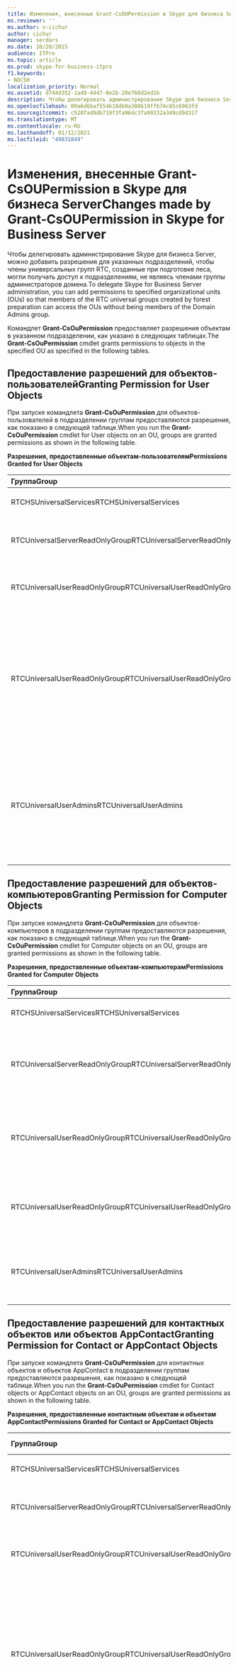 ```yaml
---
title: Изменения, внесенные Grant-CsOUPermission в Skype для бизнеса Server
ms.reviewer: ''
ms.author: v-cichur
author: cichur
manager: serdars
ms.date: 10/20/2015
audience: ITPro
ms.topic: article
ms.prod: skype-for-business-itpro
f1.keywords:
- NOCSH
localization_priority: Normal
ms.assetid: d744d352-1ad9-4447-8e2b-28e768d2ed1b
description: Чтобы делегировать администрирование Skype для бизнеса Server, можно добавить разрешения для указанных подразделений, чтобы члены универсальных групп RTC, созданные при подготовке леса, могли получать доступ к подразделениям, не являясь членами группы администраторов домена.
ms.openlocfilehash: 09a6d6baf554b18db0a388619ffb74c85c6963fd
ms.sourcegitcommit: c528fad9db719f3fa96dc3fa99332a349cd9d317
ms.translationtype: MT
ms.contentlocale: ru-RU
ms.lasthandoff: 01/12/2021
ms.locfileid: "49831849"
---
```

# <a name="changes-made-by-grant-csoupermission-in-skype-for-business-server"></a><span data-ttu-id="642cb-103">Изменения, внесенные Grant-CsOUPermission в Skype для бизнеса Server</span><span class="sxs-lookup"><span data-stu-id="642cb-103">Changes made by Grant-CsOUPermission in Skype for Business Server</span></span>
 
<span data-ttu-id="642cb-104">Чтобы делегировать администрирование Skype для бизнеса Server, можно добавить разрешения для указанных подразделений, чтобы члены универсальных групп RTC, созданные при подготовке леса, могли получать доступ к подразделениям, не являясь членами группы администраторов домена.</span><span class="sxs-lookup"><span data-stu-id="642cb-104">To delegate Skype for Business Server administration, you can add permissions to specified organizational units (OUs) so that members of the RTC universal groups created by forest preparation can access the OUs without being members of the Domain Admins group.</span></span> 
  
<span data-ttu-id="642cb-105">Командлет **Grant-CsOuPermission** предоставляет разрешения объектам в указанном подразделении, как указано в следующих таблицах.</span><span class="sxs-lookup"><span data-stu-id="642cb-105">The **Grant-CsOuPermission** cmdlet grants permissions to objects in the specified OU as specified in the following tables.</span></span>
  
## <a name="granting-permission-for-user-objects"></a><span data-ttu-id="642cb-106">Предоставление разрешений для объектов-пользователей</span><span class="sxs-lookup"><span data-stu-id="642cb-106">Granting Permission for User Objects</span></span>

<span data-ttu-id="642cb-107">При запуске командлета **Grant-CsOuPermission** для объектов-пользователей в подразделении группам предоставляются разрешения, как показано в следующей таблице.</span><span class="sxs-lookup"><span data-stu-id="642cb-107">When you run the **Grant-CsOuPermission** cmdlet for User objects on an OU, groups are granted permissions as shown in the following table.</span></span>
  
<span data-ttu-id="642cb-108">**Разрешения, предоставленные объектам-пользователям**</span><span class="sxs-lookup"><span data-stu-id="642cb-108">**Permissions Granted for User Objects**</span></span>

|<span data-ttu-id="642cb-109">**Группа**</span><span class="sxs-lookup"><span data-stu-id="642cb-109">**Group**</span></span>|<span data-ttu-id="642cb-110">**Разрешение**</span><span class="sxs-lookup"><span data-stu-id="642cb-110">**Permission**</span></span>|<span data-ttu-id="642cb-111">**Относится к**</span><span class="sxs-lookup"><span data-stu-id="642cb-111">**Applies to**</span></span>|
|:-----|:-----|:-----|
|<span data-ttu-id="642cb-112">RTCHSUniversalServices</span><span class="sxs-lookup"><span data-stu-id="642cb-112">RTCHSUniversalServices</span></span>  <br/> |<span data-ttu-id="642cb-113">Репликация изменений каталога</span><span class="sxs-lookup"><span data-stu-id="642cb-113">Replicating directory changes</span></span>  <br/> |<span data-ttu-id="642cb-114">Только к этому объекту</span><span class="sxs-lookup"><span data-stu-id="642cb-114">This object only</span></span>  <br/> |
|<span data-ttu-id="642cb-115">RTCUniversalServerReadOnlyGroup</span><span class="sxs-lookup"><span data-stu-id="642cb-115">RTCUniversalServerReadOnlyGroup</span></span>  <br/> |<span data-ttu-id="642cb-116">Содержимое списка</span><span class="sxs-lookup"><span data-stu-id="642cb-116">List contents</span></span>  <br/> <span data-ttu-id="642cb-117">Чтение всех свойств</span><span class="sxs-lookup"><span data-stu-id="642cb-117">Read all properties</span></span>  <br/> <span data-ttu-id="642cb-118">Разрешения на чтение</span><span class="sxs-lookup"><span data-stu-id="642cb-118">Read permissions</span></span>  <br/> |<span data-ttu-id="642cb-119">Только к этому объекту</span><span class="sxs-lookup"><span data-stu-id="642cb-119">This object only</span></span>  <br/> |
|<span data-ttu-id="642cb-120">RTCUniversalUserReadOnlyGroup</span><span class="sxs-lookup"><span data-stu-id="642cb-120">RTCUniversalUserReadOnlyGroup</span></span>  <br/> |<span data-ttu-id="642cb-121">Содержимое списка</span><span class="sxs-lookup"><span data-stu-id="642cb-121">List contents</span></span>  <br/> <span data-ttu-id="642cb-122">Чтение всех свойств</span><span class="sxs-lookup"><span data-stu-id="642cb-122">Read all properties</span></span>  <br/> <span data-ttu-id="642cb-123">Разрешения на чтение</span><span class="sxs-lookup"><span data-stu-id="642cb-123">Read permissions</span></span>  <br/> |<span data-ttu-id="642cb-124">Только к этому объекту</span><span class="sxs-lookup"><span data-stu-id="642cb-124">This object only</span></span>  <br/> |
|<span data-ttu-id="642cb-125">RTCUniversalUserReadOnlyGroup</span><span class="sxs-lookup"><span data-stu-id="642cb-125">RTCUniversalUserReadOnlyGroup</span></span>  <br/> |<span data-ttu-id="642cb-126">Чтение RTCUserSearchPropertySet</span><span class="sxs-lookup"><span data-stu-id="642cb-126">Read RTCUserSearchPropertySet</span></span>  <br/> <span data-ttu-id="642cb-127">Чтение RTCUserProvisioningPropertySet</span><span class="sxs-lookup"><span data-stu-id="642cb-127">Read RTCUserProvisioningPropertySet</span></span>  <br/> <span data-ttu-id="642cb-128">Чтение RTCPropertySet</span><span class="sxs-lookup"><span data-stu-id="642cb-128">Read RTCPropertySet</span></span>  <br/> <span data-ttu-id="642cb-129">Чтение Public-Information</span><span class="sxs-lookup"><span data-stu-id="642cb-129">Read Public-Information</span></span>  <br/> <span data-ttu-id="642cb-130">Чтение General-Information</span><span class="sxs-lookup"><span data-stu-id="642cb-130">Read General-Information</span></span>  <br/> <span data-ttu-id="642cb-131">Чтение User-Account-Restrictions</span><span class="sxs-lookup"><span data-stu-id="642cb-131">Read User-Account-Restrictions</span></span>  <br/> |<span data-ttu-id="642cb-132">К дочерним объектам-пользователям</span><span class="sxs-lookup"><span data-stu-id="642cb-132">Descendant User objects</span></span>  <br/> |
|<span data-ttu-id="642cb-133">RTCUniversalUserAdmins</span><span class="sxs-lookup"><span data-stu-id="642cb-133">RTCUniversalUserAdmins</span></span>  <br/> |<span data-ttu-id="642cb-134">Запись RTCUserSearchPropertySet</span><span class="sxs-lookup"><span data-stu-id="642cb-134">Write RTCUserSearchPropertySet</span></span>  <br/> <span data-ttu-id="642cb-135">Запись msExchUCVoiceMailSettings</span><span class="sxs-lookup"><span data-stu-id="642cb-135">Write msExchUCVoiceMailSettings</span></span>  <br/> <span data-ttu-id="642cb-136">Запись RTCUserProvisioningPropertySet</span><span class="sxs-lookup"><span data-stu-id="642cb-136">Write RTCUserProvisioningPropertySet</span></span>  <br/> <span data-ttu-id="642cb-137">Запись RTCPropertySet</span><span class="sxs-lookup"><span data-stu-id="642cb-137">Write RTCPropertySet</span></span>  <br/> <span data-ttu-id="642cb-138">Запись proxyAddresses</span><span class="sxs-lookup"><span data-stu-id="642cb-138">Write proxyAddresses</span></span>  <br/> |<span data-ttu-id="642cb-139">К дочерним объектам-пользователям</span><span class="sxs-lookup"><span data-stu-id="642cb-139">Descendant User objects</span></span>  <br/> |
   
## <a name="granting-permission-for-computer-objects"></a><span data-ttu-id="642cb-140">Предоставление разрешений для объектов-компьютеров</span><span class="sxs-lookup"><span data-stu-id="642cb-140">Granting Permission for Computer Objects</span></span>

<span data-ttu-id="642cb-141">При запуске командлета **Grant-CsOuPermission** для объектов-компьютеров в подразделении группам предоставляются разрешения, как показано в следующей таблице.</span><span class="sxs-lookup"><span data-stu-id="642cb-141">When you run the **Grant-CsOuPermission** cmdlet for Computer objects on an OU, groups are granted permissions as shown in the following table.</span></span>
  
<span data-ttu-id="642cb-142">**Разрешения, предоставленные объектам-компьютерам**</span><span class="sxs-lookup"><span data-stu-id="642cb-142">**Permissions Granted for Computer Objects**</span></span>

|<span data-ttu-id="642cb-143">**Группа**</span><span class="sxs-lookup"><span data-stu-id="642cb-143">**Group**</span></span>|<span data-ttu-id="642cb-144">**Разрешение**</span><span class="sxs-lookup"><span data-stu-id="642cb-144">**Permission**</span></span>|<span data-ttu-id="642cb-145">**Относится к**</span><span class="sxs-lookup"><span data-stu-id="642cb-145">**Applies to**</span></span>|
|:-----|:-----|:-----|
|<span data-ttu-id="642cb-146">RTCHSUniversalServices</span><span class="sxs-lookup"><span data-stu-id="642cb-146">RTCHSUniversalServices</span></span>  <br/> |<span data-ttu-id="642cb-147">Репликация изменений каталога</span><span class="sxs-lookup"><span data-stu-id="642cb-147">Replicating directory changes</span></span>  <br/> |<span data-ttu-id="642cb-148">Только к этому объекту</span><span class="sxs-lookup"><span data-stu-id="642cb-148">This object only</span></span>  <br/> |
|<span data-ttu-id="642cb-149">RTCUniversalServerReadOnlyGroup</span><span class="sxs-lookup"><span data-stu-id="642cb-149">RTCUniversalServerReadOnlyGroup</span></span>  <br/> |<span data-ttu-id="642cb-150">Содержимое списка</span><span class="sxs-lookup"><span data-stu-id="642cb-150">List contents</span></span>  <br/> <span data-ttu-id="642cb-151">Чтение всех свойств</span><span class="sxs-lookup"><span data-stu-id="642cb-151">Read all properties</span></span>  <br/> <span data-ttu-id="642cb-152">Разрешения на чтение</span><span class="sxs-lookup"><span data-stu-id="642cb-152">Read permissions</span></span>  <br/> |<span data-ttu-id="642cb-153">Только к этому объекту</span><span class="sxs-lookup"><span data-stu-id="642cb-153">This object only</span></span>  <br/> |
|<span data-ttu-id="642cb-154">RTCUniversalUserReadOnlyGroup</span><span class="sxs-lookup"><span data-stu-id="642cb-154">RTCUniversalUserReadOnlyGroup</span></span>  <br/> |<span data-ttu-id="642cb-155">Содержимое списка</span><span class="sxs-lookup"><span data-stu-id="642cb-155">List contents</span></span>  <br/> <span data-ttu-id="642cb-156">Чтение всех свойств</span><span class="sxs-lookup"><span data-stu-id="642cb-156">Read all properties</span></span>  <br/> <span data-ttu-id="642cb-157">Разрешения на чтение</span><span class="sxs-lookup"><span data-stu-id="642cb-157">Read permissions</span></span>  <br/> |<span data-ttu-id="642cb-158">Только к этому объекту</span><span class="sxs-lookup"><span data-stu-id="642cb-158">This object only</span></span>  <br/> |
|<span data-ttu-id="642cb-159">RTCUniversalUserReadOnlyGroup</span><span class="sxs-lookup"><span data-stu-id="642cb-159">RTCUniversalUserReadOnlyGroup</span></span>  <br/> |<span data-ttu-id="642cb-160">Чтение Public-Information</span><span class="sxs-lookup"><span data-stu-id="642cb-160">Read Public-Information</span></span>  <br/> <span data-ttu-id="642cb-161">Чтение Validated-DNS-Host-Name</span><span class="sxs-lookup"><span data-stu-id="642cb-161">Read Validated-DNS-Host-Name</span></span>  <br/> |<span data-ttu-id="642cb-162">К дочерним объектам-компьютерам</span><span class="sxs-lookup"><span data-stu-id="642cb-162">Descendant Computer objects</span></span>  <br/> |
|<span data-ttu-id="642cb-163">RTCUniversalUserAdmins</span><span class="sxs-lookup"><span data-stu-id="642cb-163">RTCUniversalUserAdmins</span></span>  <br/> |<span data-ttu-id="642cb-164">Чтение Public-Information</span><span class="sxs-lookup"><span data-stu-id="642cb-164">Read Public-Information</span></span>  <br/> <span data-ttu-id="642cb-165">Чтение Validated-DNS-Host-Name</span><span class="sxs-lookup"><span data-stu-id="642cb-165">Read Validated-DNS-Host-Name</span></span>  <br/> |<span data-ttu-id="642cb-166">К дочерним объектам-компьютерам</span><span class="sxs-lookup"><span data-stu-id="642cb-166">Descendant Computer objects</span></span>  <br/> |
   
## <a name="granting-permission-for-contact-or-appcontact-objects"></a><span data-ttu-id="642cb-167">Предоставление разрешений для контактных объектов  или объектов AppContact</span><span class="sxs-lookup"><span data-stu-id="642cb-167">Granting Permission for Contact or AppContact Objects</span></span>

<span data-ttu-id="642cb-168">При запуске командлета **Grant-CsOuPermission** для контактных объектов и объектов AppContact в подразделении группам предоставляются разрешения, как показано в следующей таблице.</span><span class="sxs-lookup"><span data-stu-id="642cb-168">When you run the **Grant-CsOuPermission** cmdlet for Contact objects or AppContact objects on an OU, groups are granted permissions as shown in the following table.</span></span>
  
<span data-ttu-id="642cb-169">**Разрешения, предоставленные контактным объектам и объектам AppContact**</span><span class="sxs-lookup"><span data-stu-id="642cb-169">**Permissions Granted for Contact or AppContact Objects**</span></span>

|<span data-ttu-id="642cb-170">**Группа**</span><span class="sxs-lookup"><span data-stu-id="642cb-170">**Group**</span></span>|<span data-ttu-id="642cb-171">**Разрешение**</span><span class="sxs-lookup"><span data-stu-id="642cb-171">**Permission**</span></span>|<span data-ttu-id="642cb-172">**Относится к**</span><span class="sxs-lookup"><span data-stu-id="642cb-172">**Applies to**</span></span>|
|:-----|:-----|:-----|
|<span data-ttu-id="642cb-173">RTCHSUniversalServices</span><span class="sxs-lookup"><span data-stu-id="642cb-173">RTCHSUniversalServices</span></span>  <br/> |<span data-ttu-id="642cb-174">Репликация изменений каталога</span><span class="sxs-lookup"><span data-stu-id="642cb-174">Replicating directory changes</span></span>  <br/> |<span data-ttu-id="642cb-175">Только к этому объекту</span><span class="sxs-lookup"><span data-stu-id="642cb-175">This object only</span></span>  <br/> |
|<span data-ttu-id="642cb-176">RTCUniversalServerReadOnlyGroup</span><span class="sxs-lookup"><span data-stu-id="642cb-176">RTCUniversalServerReadOnlyGroup</span></span>  <br/> |<span data-ttu-id="642cb-177">Содержимое списка</span><span class="sxs-lookup"><span data-stu-id="642cb-177">List contents</span></span>  <br/> <span data-ttu-id="642cb-178">Чтение всех свойств</span><span class="sxs-lookup"><span data-stu-id="642cb-178">Read all properties</span></span>  <br/> <span data-ttu-id="642cb-179">Разрешения на чтение</span><span class="sxs-lookup"><span data-stu-id="642cb-179">Read permissions</span></span>  <br/> |<span data-ttu-id="642cb-180">Только к этому объекту</span><span class="sxs-lookup"><span data-stu-id="642cb-180">This object only</span></span>  <br/> |
|<span data-ttu-id="642cb-181">RTCUniversalUserReadOnlyGroup</span><span class="sxs-lookup"><span data-stu-id="642cb-181">RTCUniversalUserReadOnlyGroup</span></span>  <br/> |<span data-ttu-id="642cb-182">Содержимое списка</span><span class="sxs-lookup"><span data-stu-id="642cb-182">List contents</span></span>  <br/> <span data-ttu-id="642cb-183">Чтение всех свойств</span><span class="sxs-lookup"><span data-stu-id="642cb-183">Read all properties</span></span>  <br/> <span data-ttu-id="642cb-184">Разрешения на чтение</span><span class="sxs-lookup"><span data-stu-id="642cb-184">Read permissions</span></span>  <br/> |<span data-ttu-id="642cb-185">Только к этому объекту</span><span class="sxs-lookup"><span data-stu-id="642cb-185">This object only</span></span>  <br/> |
|<span data-ttu-id="642cb-186">RTCUniversalUserReadOnlyGroup</span><span class="sxs-lookup"><span data-stu-id="642cb-186">RTCUniversalUserReadOnlyGroup</span></span>  <br/> |<span data-ttu-id="642cb-187">Чтение RTCUserSearchPropertySet</span><span class="sxs-lookup"><span data-stu-id="642cb-187">Read RTCUserSearchPropertySet</span></span>  <br/> <span data-ttu-id="642cb-188">Чтение RTCUserProvisioningPropertySet</span><span class="sxs-lookup"><span data-stu-id="642cb-188">Read RTCUserProvisioningPropertySet</span></span>  <br/> <span data-ttu-id="642cb-189">Чтение RTCPropertySet</span><span class="sxs-lookup"><span data-stu-id="642cb-189">Read RTCPropertySet</span></span>  <br/> <span data-ttu-id="642cb-190">Чтение Public-Information</span><span class="sxs-lookup"><span data-stu-id="642cb-190">Read Public-Information</span></span>  <br/> <span data-ttu-id="642cb-191">Чтение General-Information</span><span class="sxs-lookup"><span data-stu-id="642cb-191">Read General-Information</span></span>  <br/> <span data-ttu-id="642cb-192">Чтение Personal-Information</span><span class="sxs-lookup"><span data-stu-id="642cb-192">Read Personal-Information</span></span>  <br/> <span data-ttu-id="642cb-193">Чтение User-Account-Restrictions</span><span class="sxs-lookup"><span data-stu-id="642cb-193">Read User-Account-Restrictions</span></span>  <br/> |<span data-ttu-id="642cb-194">К дочерним контактным объектам</span><span class="sxs-lookup"><span data-stu-id="642cb-194">Descendant Contact objects</span></span>  <br/> |
|<span data-ttu-id="642cb-195">RTCUniversalUserAdmins</span><span class="sxs-lookup"><span data-stu-id="642cb-195">RTCUniversalUserAdmins</span></span>  <br/> |<span data-ttu-id="642cb-196">Запись RTCUserSearchPropertySet</span><span class="sxs-lookup"><span data-stu-id="642cb-196">Write RTCUserSearchPropertySet</span></span>  <br/> <span data-ttu-id="642cb-197">Запись otherIpPhone</span><span class="sxs-lookup"><span data-stu-id="642cb-197">Write otherIpPhone</span></span>  <br/> <span data-ttu-id="642cb-198">Запись displayName</span><span class="sxs-lookup"><span data-stu-id="642cb-198">Write displayName</span></span>  <br/> <span data-ttu-id="642cb-199">Запись description</span><span class="sxs-lookup"><span data-stu-id="642cb-199">Write description</span></span>  <br/> <span data-ttu-id="642cb-200">Запись telephoneNumber</span><span class="sxs-lookup"><span data-stu-id="642cb-200">Write telephoneNumber</span></span>  <br/> <span data-ttu-id="642cb-201">Запись msExchUCVoiceMailSettings</span><span class="sxs-lookup"><span data-stu-id="642cb-201">Write msExchUCVoiceMailSettings</span></span>  <br/> <span data-ttu-id="642cb-202">Запись RTCUserProvisioningPropertySet</span><span class="sxs-lookup"><span data-stu-id="642cb-202">Write RTCUserProvisioningPropertySet</span></span>  <br/> <span data-ttu-id="642cb-203">Запись RTCPropertySet</span><span class="sxs-lookup"><span data-stu-id="642cb-203">Write RTCPropertySet</span></span>  <br/> <span data-ttu-id="642cb-204">Запись proxyAddresses</span><span class="sxs-lookup"><span data-stu-id="642cb-204">Write proxyAddresses</span></span>  <br/> |<span data-ttu-id="642cb-205">К дочерним контактным объектам</span><span class="sxs-lookup"><span data-stu-id="642cb-205">Descendant Contact objects</span></span>  <br/> |
   
## <a name="granting-permission-for-device-objects"></a><span data-ttu-id="642cb-206">Предоставление разрешений для объектов-устройств</span><span class="sxs-lookup"><span data-stu-id="642cb-206">Granting Permission for Device Objects</span></span>

<span data-ttu-id="642cb-207">При запуске командлета **Grant-CsOuPermission** для объектов-устройств в подразделении группам предоставляются разрешения, как показано в следующей таблице.</span><span class="sxs-lookup"><span data-stu-id="642cb-207">When you run the **Grant-CsOuPermission** cmdlet for Device objects on an OU, groups are granted permissions as shown in the following table.</span></span>
  
<span data-ttu-id="642cb-208">**Разрешения, предоставленные объектам-устройствам**</span><span class="sxs-lookup"><span data-stu-id="642cb-208">**Permissions Granted for Device Objects**</span></span>

|<span data-ttu-id="642cb-209">**Группа**</span><span class="sxs-lookup"><span data-stu-id="642cb-209">**Group**</span></span>|<span data-ttu-id="642cb-210">**Разрешение**</span><span class="sxs-lookup"><span data-stu-id="642cb-210">**Permission**</span></span>|<span data-ttu-id="642cb-211">**Относится к**</span><span class="sxs-lookup"><span data-stu-id="642cb-211">**Applies to**</span></span>|
|:-----|:-----|:-----|
|<span data-ttu-id="642cb-212">RTCHSUniversalServices</span><span class="sxs-lookup"><span data-stu-id="642cb-212">RTCHSUniversalServices</span></span>  <br/> |<span data-ttu-id="642cb-213">Репликация изменений каталога</span><span class="sxs-lookup"><span data-stu-id="642cb-213">Replicating directory changes</span></span>  <br/> |<span data-ttu-id="642cb-214">Только к этому объекту</span><span class="sxs-lookup"><span data-stu-id="642cb-214">This object only</span></span>  <br/> |
|<span data-ttu-id="642cb-215">RTCUniversalServerReadOnlyGroup</span><span class="sxs-lookup"><span data-stu-id="642cb-215">RTCUniversalServerReadOnlyGroup</span></span>  <br/> |<span data-ttu-id="642cb-216">Содержимое списка</span><span class="sxs-lookup"><span data-stu-id="642cb-216">List contents</span></span>  <br/> <span data-ttu-id="642cb-217">Чтение всех свойств</span><span class="sxs-lookup"><span data-stu-id="642cb-217">Read all properties</span></span>  <br/> <span data-ttu-id="642cb-218">Разрешения на чтение</span><span class="sxs-lookup"><span data-stu-id="642cb-218">Read permissions</span></span>  <br/> |<span data-ttu-id="642cb-219">Только к этому объекту</span><span class="sxs-lookup"><span data-stu-id="642cb-219">This object only</span></span>  <br/> |
|<span data-ttu-id="642cb-220">RTCUniversalUserReadOnlyGroup</span><span class="sxs-lookup"><span data-stu-id="642cb-220">RTCUniversalUserReadOnlyGroup</span></span>  <br/> |<span data-ttu-id="642cb-221">Содержимое списка</span><span class="sxs-lookup"><span data-stu-id="642cb-221">List contents</span></span>  <br/> <span data-ttu-id="642cb-222">Чтение всех свойств</span><span class="sxs-lookup"><span data-stu-id="642cb-222">Read all properties</span></span>  <br/> <span data-ttu-id="642cb-223">Разрешения на чтение</span><span class="sxs-lookup"><span data-stu-id="642cb-223">Read permissions</span></span>  <br/> |<span data-ttu-id="642cb-224">Только к этому объекту</span><span class="sxs-lookup"><span data-stu-id="642cb-224">This object only</span></span>  <br/> |
|<span data-ttu-id="642cb-225">RTCUniversalUserReadOnlyGroup</span><span class="sxs-lookup"><span data-stu-id="642cb-225">RTCUniversalUserReadOnlyGroup</span></span>  <br/> |<span data-ttu-id="642cb-226">Чтение RTCUserSearchPropertySet</span><span class="sxs-lookup"><span data-stu-id="642cb-226">Read RTCUserSearchPropertySet</span></span>  <br/> <span data-ttu-id="642cb-227">Чтение RTCUserProvisioningPropertySet</span><span class="sxs-lookup"><span data-stu-id="642cb-227">Read RTCUserProvisioningPropertySet</span></span>  <br/> <span data-ttu-id="642cb-228">Чтение RTCPropertySet</span><span class="sxs-lookup"><span data-stu-id="642cb-228">Read RTCPropertySet</span></span>  <br/> <span data-ttu-id="642cb-229">Чтение Public-Information</span><span class="sxs-lookup"><span data-stu-id="642cb-229">Read Public-Information</span></span>  <br/> <span data-ttu-id="642cb-230">Чтение Personal-Information</span><span class="sxs-lookup"><span data-stu-id="642cb-230">Read Personal-Information</span></span>  <br/> <span data-ttu-id="642cb-231">Чтение General-Information</span><span class="sxs-lookup"><span data-stu-id="642cb-231">Read General-Information</span></span>  <br/> <span data-ttu-id="642cb-232">Чтение User-Account-Restrictions</span><span class="sxs-lookup"><span data-stu-id="642cb-232">Read User-Account-Restrictions</span></span>  <br/> |<span data-ttu-id="642cb-233">К дочерним контактным объектам</span><span class="sxs-lookup"><span data-stu-id="642cb-233">Descendant Contact objects</span></span>  <br/> |
|<span data-ttu-id="642cb-234">RTCUniversalUserAdmins</span><span class="sxs-lookup"><span data-stu-id="642cb-234">RTCUniversalUserAdmins</span></span>  <br/> |<span data-ttu-id="642cb-235">Создание дочернего объекта</span><span class="sxs-lookup"><span data-stu-id="642cb-235">Create child</span></span>  <br/> <span data-ttu-id="642cb-236">Удаление дочернего объекта</span><span class="sxs-lookup"><span data-stu-id="642cb-236">Delete child</span></span>  <br/> <span data-ttu-id="642cb-237">Удаление дерева</span><span class="sxs-lookup"><span data-stu-id="642cb-237">Delete tree</span></span>  <br/> |<span data-ttu-id="642cb-238">Контакт</span><span class="sxs-lookup"><span data-stu-id="642cb-238">Contact</span></span>  <br/> |
|<span data-ttu-id="642cb-239">RTCUniversalUserAdmins</span><span class="sxs-lookup"><span data-stu-id="642cb-239">RTCUniversalUserAdmins</span></span>  <br/> |<span data-ttu-id="642cb-240">Запись displayName</span><span class="sxs-lookup"><span data-stu-id="642cb-240">Write displayName</span></span>  <br/> <span data-ttu-id="642cb-241">Запись description</span><span class="sxs-lookup"><span data-stu-id="642cb-241">Write description</span></span>  <br/> <span data-ttu-id="642cb-242">Запись telephoneNumber</span><span class="sxs-lookup"><span data-stu-id="642cb-242">Write telephoneNumber</span></span>  <br/> |<span data-ttu-id="642cb-243">К дочерним объектам-пользователям</span><span class="sxs-lookup"><span data-stu-id="642cb-243">Descendant User objects</span></span>  <br/> |
|<span data-ttu-id="642cb-244">RTCUniversalUserAdmins</span><span class="sxs-lookup"><span data-stu-id="642cb-244">RTCUniversalUserAdmins</span></span>  <br/> |<span data-ttu-id="642cb-245">Запись RTCUserSearchPropertySet</span><span class="sxs-lookup"><span data-stu-id="642cb-245">Write RTCUserSearchPropertySet</span></span>  <br/> <span data-ttu-id="642cb-246">Запись otherIpPhone</span><span class="sxs-lookup"><span data-stu-id="642cb-246">Write otherIpPhone</span></span>  <br/> <span data-ttu-id="642cb-247">Запись displayName</span><span class="sxs-lookup"><span data-stu-id="642cb-247">Write displayName</span></span>  <br/> <span data-ttu-id="642cb-248">Запись description</span><span class="sxs-lookup"><span data-stu-id="642cb-248">Write description</span></span>  <br/> <span data-ttu-id="642cb-249">Запись telephoneNumber</span><span class="sxs-lookup"><span data-stu-id="642cb-249">Write telephoneNumber</span></span>  <br/> <span data-ttu-id="642cb-250">Запись msExchUCVoiceMailSettings</span><span class="sxs-lookup"><span data-stu-id="642cb-250">Write msExchUCVoiceMailSettings</span></span>  <br/> <span data-ttu-id="642cb-251">Запись RTCUserProvisioningPropertySet</span><span class="sxs-lookup"><span data-stu-id="642cb-251">Write RTCUserProvisioningPropertySet</span></span>  <br/> <span data-ttu-id="642cb-252">Запись RTCPropertySet</span><span class="sxs-lookup"><span data-stu-id="642cb-252">Write RTCPropertySet</span></span>  <br/> <span data-ttu-id="642cb-253">Запись proxyAddresses</span><span class="sxs-lookup"><span data-stu-id="642cb-253">Write proxyAddresses</span></span>  <br/> |<span data-ttu-id="642cb-254">К дочерним контактным объектам</span><span class="sxs-lookup"><span data-stu-id="642cb-254">Descendant Contact objects</span></span>  <br/> |
   
## <a name="granting-permission-for-inetorgperson-objects"></a><span data-ttu-id="642cb-255">Предоставление разрешений для объектов inetOrgPerson</span><span class="sxs-lookup"><span data-stu-id="642cb-255">Granting Permission for InetOrgPerson Objects</span></span>

<span data-ttu-id="642cb-256">При запуске командлета **Grant-CsOuPermission** для объектов inetOrgPerson в подразделении группам предоставляются разрешения, как показано в следующей таблице.</span><span class="sxs-lookup"><span data-stu-id="642cb-256">When you run the **Grant-CsOuPermission** cmdlet for InetOrgPerson objects on an OU, groups are granted permissions as shown in the following table.</span></span>
  
<span data-ttu-id="642cb-257">**Разрешения, предоставленные объектам inetOrgPerson**</span><span class="sxs-lookup"><span data-stu-id="642cb-257">**Permissions Granted for InetOrgPerson Objects**</span></span>

|<span data-ttu-id="642cb-258">**Группа**</span><span class="sxs-lookup"><span data-stu-id="642cb-258">**Group**</span></span>|<span data-ttu-id="642cb-259">**Разрешение**</span><span class="sxs-lookup"><span data-stu-id="642cb-259">**Permission**</span></span>|<span data-ttu-id="642cb-260">**Относится к**</span><span class="sxs-lookup"><span data-stu-id="642cb-260">**Applies to**</span></span>|
|:-----|:-----|:-----|
|<span data-ttu-id="642cb-261">RTCHSUniversalServices</span><span class="sxs-lookup"><span data-stu-id="642cb-261">RTCHSUniversalServices</span></span>  <br/> |<span data-ttu-id="642cb-262">Репликация изменений каталога</span><span class="sxs-lookup"><span data-stu-id="642cb-262">Replicating directory changes</span></span>  <br/> |<span data-ttu-id="642cb-263">Только к этому объекту</span><span class="sxs-lookup"><span data-stu-id="642cb-263">This object only</span></span>  <br/> |
|<span data-ttu-id="642cb-264">RTCUniversalServerReadOnlyGroup</span><span class="sxs-lookup"><span data-stu-id="642cb-264">RTCUniversalServerReadOnlyGroup</span></span>  <br/> |<span data-ttu-id="642cb-265">Содержимое списка</span><span class="sxs-lookup"><span data-stu-id="642cb-265">List contents</span></span>  <br/> <span data-ttu-id="642cb-266">Чтение всех свойств</span><span class="sxs-lookup"><span data-stu-id="642cb-266">Read all properties</span></span>  <br/> <span data-ttu-id="642cb-267">Разрешения на чтение</span><span class="sxs-lookup"><span data-stu-id="642cb-267">Read permissions</span></span>  <br/> |<span data-ttu-id="642cb-268">Только к этому объекту</span><span class="sxs-lookup"><span data-stu-id="642cb-268">This object only</span></span>  <br/> |
|<span data-ttu-id="642cb-269">RTCUniversalUserReadOnlyGroup</span><span class="sxs-lookup"><span data-stu-id="642cb-269">RTCUniversalUserReadOnlyGroup</span></span>  <br/> |<span data-ttu-id="642cb-270">Содержимое списка</span><span class="sxs-lookup"><span data-stu-id="642cb-270">List contents</span></span>  <br/> <span data-ttu-id="642cb-271">Чтение всех свойств</span><span class="sxs-lookup"><span data-stu-id="642cb-271">Read all properties</span></span>  <br/> <span data-ttu-id="642cb-272">Разрешения на чтение</span><span class="sxs-lookup"><span data-stu-id="642cb-272">Read permissions</span></span>  <br/> |<span data-ttu-id="642cb-273">Только к этому объекту</span><span class="sxs-lookup"><span data-stu-id="642cb-273">This object only</span></span>  <br/> |
|<span data-ttu-id="642cb-274">RTCUniversalUserReadOnlyGroup</span><span class="sxs-lookup"><span data-stu-id="642cb-274">RTCUniversalUserReadOnlyGroup</span></span>  <br/> |<span data-ttu-id="642cb-275">Чтение RTCUserSearchPropertySet</span><span class="sxs-lookup"><span data-stu-id="642cb-275">Read RTCUserSearchPropertySet</span></span>  <br/> <span data-ttu-id="642cb-276">Чтение RTCUserProvisioningPropertySet</span><span class="sxs-lookup"><span data-stu-id="642cb-276">Read RTCUserProvisioningPropertySet</span></span>  <br/> <span data-ttu-id="642cb-277">Чтение RTCPropertySet</span><span class="sxs-lookup"><span data-stu-id="642cb-277">Read RTCPropertySet</span></span>  <br/> <span data-ttu-id="642cb-278">Чтение Personal-Information</span><span class="sxs-lookup"><span data-stu-id="642cb-278">Read Personal-Information</span></span>  <br/> <span data-ttu-id="642cb-279">Чтение Public-Information</span><span class="sxs-lookup"><span data-stu-id="642cb-279">Read Public-Information</span></span>  <br/> <span data-ttu-id="642cb-280">Чтение General-Information</span><span class="sxs-lookup"><span data-stu-id="642cb-280">Read General-Information</span></span>  <br/> <span data-ttu-id="642cb-281">Чтение User-Account-Restrictions</span><span class="sxs-lookup"><span data-stu-id="642cb-281">Read User-Account-Restrictions</span></span>  <br/> |<span data-ttu-id="642cb-282">К дочерним объектам inetOrgPerson</span><span class="sxs-lookup"><span data-stu-id="642cb-282">Descendant inetOrgPerson objects</span></span>  <br/> |
|<span data-ttu-id="642cb-283">RTCUniversalUserAdmins</span><span class="sxs-lookup"><span data-stu-id="642cb-283">RTCUniversalUserAdmins</span></span>  <br/> |<span data-ttu-id="642cb-284">Запись RTCUserSearchPropertySet</span><span class="sxs-lookup"><span data-stu-id="642cb-284">Write RTCUserSearchPropertySet</span></span>  <br/> <span data-ttu-id="642cb-285">Запись RTCUserProvisioningPropertySet</span><span class="sxs-lookup"><span data-stu-id="642cb-285">Write RTCUserProvisioningPropertySet</span></span>  <br/> <span data-ttu-id="642cb-286">Запись RTCPropertySet</span><span class="sxs-lookup"><span data-stu-id="642cb-286">Write RTCPropertySet</span></span>  <br/> <span data-ttu-id="642cb-287">Запись proxyAddresses</span><span class="sxs-lookup"><span data-stu-id="642cb-287">Write proxyAddresses</span></span>  <br/> |<span data-ttu-id="642cb-288">К дочерним объектам inetOrgPerson</span><span class="sxs-lookup"><span data-stu-id="642cb-288">Descendant inetOrgPerson objects</span></span>  <br/> |
   


